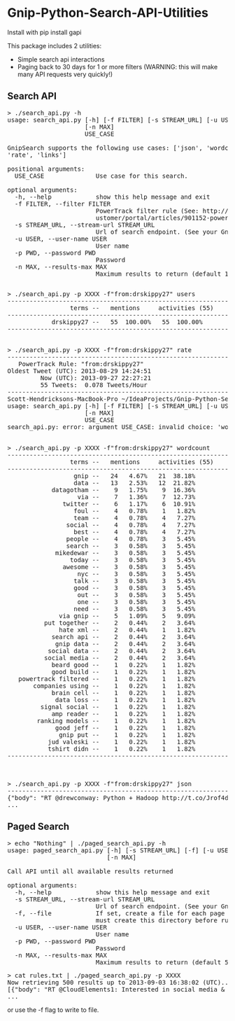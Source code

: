 Gnip-Python-Search-API-Utilities
================================


Install with 
   pip install gapi

This package includes 2 utilities:
 - Simple search api interactions
 - Paging back to 30 days for 1 or more filters (WARNING: this will make many API requests very quickly!)


## Search API
<pre>
> ./search_api.py -h
usage: search_api.py [-h] [-f FILTER] [-s STREAM_URL] [-u USER] [-p PWD]
                     [-n MAX]
                     USE_CASE

GnipSearch supports the following use cases: ['json', 'wordcount', 'users',
'rate', 'links']

positional arguments:
  USE_CASE              Use case for this search.

optional arguments:
  -h, --help            show this help message and exit
  -f FILTER, --filter FILTER
                        PowerTrack filter rule (See: http://support.gnip.com/c
                        ustomer/portal/articles/901152-powertrack-operators)
  -s STREAM_URL, --stream-url STREAM_URL
                        Url of search endpoint. (See your Gnip console.)
  -u USER, --user-name USER
                        User name
  -p PWD, --password PWD
                        Password
  -n MAX, --results-max MAX
                        Maximum results to return (default 100)

</pre>



<pre>
> ./search_api.py -p XXXX -f"from:drskippy27" users
------------------------------------------------------------
                 terms --   mentions     activities (55)
------------------------------------------------------------
            drskippy27 --   55  100.00%   55  100.00%
------------------------------------------------------------


> ./search_api.py -p XXXX -f"from:drskippy27" rate
------------------------------------------------------------
   PowerTrack Rule: "from:drskippy27"
Oldest Tweet (UTC): 2013-08-29 14:24:51
         Now (UTC): 2013-09-27 22:27:21
         55 Tweets:  0.078 Tweets/Hour
------------------------------------------------------------
Scott-Hendricksons-MacBook-Pro ~/IdeaProjects/Gnip-Python-Search-API-Utilities> ./search_api.py -p XXXX -f"from:drskippy27" wordcounts
usage: search_api.py [-h] [-f FILTER] [-s STREAM_URL] [-u USER] [-p PWD]
                     [-n MAX]
                     USE_CASE
search_api.py: error: argument USE_CASE: invalid choice: 'wordcounts' (choose from 'json', 'wordcount', 'users', 'rate', 'links')


> ./search_api.py -p XXXX -f"from:drskippy27" wordcount
------------------------------------------------------------
                 terms --   mentions     activities (55)
------------------------------------------------------------
                  gnip --   24   4.67%   21  38.18%
                  data --   13   2.53%   12  21.82%
            datagotham --    9   1.75%    9  16.36%
                   via --    7   1.36%    7  12.73%
               twitter --    6   1.17%    6  10.91%
                  foul --    4   0.78%    1   1.82%
                  team --    4   0.78%    4   7.27%
                social --    4   0.78%    4   7.27%
                  best --    4   0.78%    4   7.27%
                people --    4   0.78%    3   5.45%
                search --    3   0.58%    3   5.45%
             mikedewar --    3   0.58%    3   5.45%
                 today --    3   0.58%    3   5.45%
               awesome --    3   0.58%    3   5.45%
                   nyc --    3   0.58%    3   5.45%
                  talk --    3   0.58%    3   5.45%
                  good --    3   0.58%    3   5.45%
                   out --    3   0.58%    3   5.45%
                   one --    3   0.58%    3   5.45%
                  need --    3   0.58%    3   5.45%
              via gnip --    5   1.09%    5   9.09%
          put together --    2   0.44%    2   3.64%
              hate xml --    2   0.44%    1   1.82%
            search api --    2   0.44%    2   3.64%
             gnip data --    2   0.44%    2   3.64%
           social data --    2   0.44%    2   3.64%
          social media --    2   0.44%    2   3.64%
            beard good --    1   0.22%    1   1.82%
            good build --    1   0.22%    1   1.82%
   powertrack filtered --    1   0.22%    1   1.82%
       companies using --    1   0.22%    1   1.82%
            brain cell --    1   0.22%    1   1.82%
             data loss --    1   0.22%    1   1.82%
         signal social --    1   0.22%    1   1.82%
            amp reader --    1   0.22%    1   1.82%
        ranking models --    1   0.22%    1   1.82%
             good jeff --    1   0.22%    1   1.82%
              gnip put --    1   0.22%    1   1.82%
           jud valeski --    1   0.22%    1   1.82%
           tshirt didn --    1   0.22%    1   1.82%
------------------------------------------------------------



> ./search_api.py -p XXXX -f"from:drskippy27" json
------------------------------------------------------------
{"body": "RT @drewconway: Python + Hadoop http://t.co/Jrof4dIxDT awww, that snake and elephant love each other!", "retweetCount": 10, "generator": {"link": "http://www.tweetdeck.com", "displayName": "TweetDeck"}, "twitter_filter_level": "medium", "gnip": {"language": {"value": "en"}, "urls": [{"url": "http://t.co/Jrof4dIxDT", "expanded_url": "http://blog.mortardata.com/post/62334142398/hadoop-python-pig-trunk?utm_content=buffer8aaed&utm_source=buffer&utm_medium=twitter&utm_campaign=Buffer"}], "profileLocations": [{"displayName": "Brighton, Colorado, United States", "address": {"country": "United States", "region": "Colorado", "countryCode": "US", "locality": "Brighton"}, "geo": {"type": "point", "coordinates": [-104.82053, 39.98526]}, "objectType": "place"}]}, "favoritesCount": 0, "object": {"body": "Python + Hadoop http://t.co/Jrof4dIxDT awww, that snake and elephant love each other!", "generator": {"link": "http://tapbots.com/software/tweetbot/mac", "displayName": "Tweetbot for Mac"},
...
</pre>

## Paged Search

<pre>
> echo "Nothing" | ./paged_search_api.py -h
usage: paged_search_api.py [-h] [-s STREAM_URL] [-f] [-u USER] [-p PWD]
                           [-n MAX]

Call API until all available results returned

optional arguments:
  -h, --help            show this help message and exit
  -s STREAM_URL, --stream-url STREAM_URL
                        Url of search endpoint. (See your Gnip console.)
  -f, --file            If set, create a file for each page in ./data (you
                        must create this directory before running)
  -u USER, --user-name USER
                        User name
  -p PWD, --password PWD
                        Password
  -n MAX, --results-max MAX
                        Maximum results to return (default 500)
</pre>


<pre>
> cat rules.txt | ./paged_search_api.py -p XXXX 
Now retrieving 500 results up to 2013-09-03 16:38:02 (UTC)...
[{"body": "RT @CloudElements1: Interested in social media &amp; data streaming, HTTP streaming, geo-referencing and live code examples? Meetup w/ @gnip ht\u2026", "retweetCount": 1, "generator": {"link": "http://www.tweetdeck.com", "displayName": "TweetDeck"}, "twitter_filter_level": "medium", "gnip": {"language": {"value": "en"}, "urls": [{"url": "http://t.co/jhASyTC1mN", "expanded_url": "http://www.meetup.com/All-things-Cloud-PaaS-SaaS-PaaS-XaaS/events/124584092/"}], "profileLocations": [{"displayName": "Boulder, Colorado, United States",
...
</pre>

or use the -f flag to write to file.


